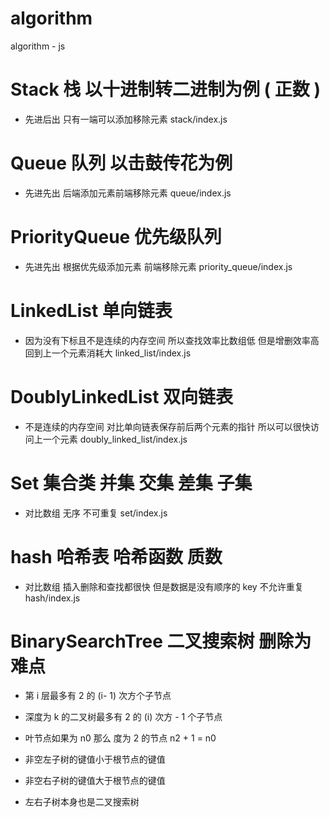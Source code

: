 # algorithm
algorithm - js

# Stack 栈 以十进制转二进制为例 ( 正数 )
- 先进后出 只有一端可以添加移除元素
stack/index.js

# Queue 队列 以击鼓传花为例
- 先进先出 后端添加元素前端移除元素
queue/index.js

# PriorityQueue 优先级队列
- 先进先出 根据优先级添加元素 前端移除元素 
priority_queue/index.js

# LinkedList 单向链表
- 因为没有下标且不是连续的内存空间 所以查找效率比数组低 但是增删效率高 回到上一个元素消耗大
linked_list/index.js

# DoublyLinkedList 双向链表
- 不是连续的内存空间 对比单向链表保存前后两个元素的指针 所以可以很快访问上一个元素
doubly_linked_list/index.js

# Set 集合类 并集 交集 差集 子集
- 对比数组 无序 不可重复
set/index.js

# hash 哈希表 哈希函数 质数
- 对比数组 插入删除和查找都很快 但是数据是没有顺序的 key 不允许重复
hash/index.js

# BinarySearchTree 二叉搜索树 删除为难点
- 第 i 层最多有 2 的 (i- 1) 次方个子节点

- 深度为 k 的二叉树最多有 2 的 (i) 次方 - 1 个子节点

- 叶节点如果为 n0 那么 度为 2 的节点 n2 + 1 = n0

- 非空左子树的键值小于根节点的键值

- 非空右子树的键值大于根节点的键值

- 左右子树本身也是二叉搜索树